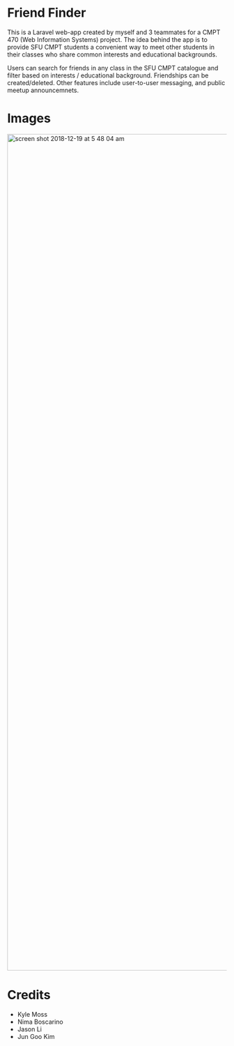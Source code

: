 # Friend Finder
This is a Laravel web-app created by myself and 3 teammates for a CMPT 470 (Web Information Systems) project. The idea behind the app is to provide SFU CMPT students a convenient way to meet other students in their classes who share common interests and educational backgrounds.

Users can search for friends in any class in the SFU CMPT catalogue and filter based on interests / educational background. Friendships can be created/deleted. Other features include user-to-user messaging, and public meetup announcemnets.

# Images 

<img width="1918" alt="screen shot 2018-12-19 at 5 48 04 am" src="https://user-images.githubusercontent.com/18518784/50225016-356d4300-0354-11e9-8944-0f1e26764afd.png">


# Credits
- Kyle Moss
- Nima Boscarino
- Jason Li
- Jun Goo Kim
